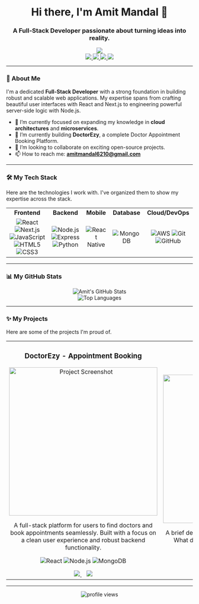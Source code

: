 <div align="center">

  <h1>Hi there, I'm Amit Mandal 👋</h1>
  
  <h3>A Full-Stack Developer passionate about turning ideas into reality.</h3>
  
  <img src="https://readme-typing-svg.herokuapp.com?font=Fira+Code&size=25&color=0357F7¢er=true&vCenter=true&width=500&lines=Full-Stack+Web+%26+Mobile+Developer+%F0%9F%92%BB;Building+Scalable+%26+User-Friendly+Apps+%F0%9F%9A%80;Lifelong+Learner+%26+Problem+Solver+%F0%9F%A7%A0" />

</div>

<div align="center">
  <a href="https://amitmandal.in/" target="_blank">
    <img src="https://img.shields.io/badge/Portfolio-amitmandal.in-blue?style=for-the-badge&logo=google-chrome" />
  </a>
  <a href="https://www.linkedin.com/in/amit-mandal-80802926b/" target="_blank">
    <img src="https://img.shields.io/badge/LinkedIn-0A66C2?style=for-the-badge&logo=linkedin&logoColor=white" />
  </a>
  <a href="mailto:amitmandal6210@gmail.com">
    <img src="https://img.shields.io/badge/Gmail-EA4335?style=for-the-badge&logo=gmail&logoColor=white" />
  </a>
  <a href="https://www.freelancer.com/u/fullstackcoderx?sb=t" target="_blank">
    <img src="https://img.shields.io/badge/Freelancer-29B2FE?style=for-the-badge&logo=freelancer&logoColor=white" />
  </a>
</div>

---

### 🚀 About Me

I'm a dedicated **Full-Stack Developer** with a strong foundation in building robust and scalable web applications. My expertise spans from crafting beautiful user interfaces with React and Next.js to engineering powerful server-side logic with Node.js.

- 🌱 I’m currently focused on expanding my knowledge in **cloud architectures** and **microservices**.
- 🔭 I’m currently building **DoctorEzy**, a complete Doctor Appointment Booking Platform.
- 👯 I’m looking to collaborate on exciting open-source projects.
- 📫 How to reach me: **amitmandal6210@gmail.com**

---

### 🛠️ My Tech Stack

Here are the technologies I work with. I've organized them to show my expertise across the stack.

<table width="100%">
  <tr>
    <td align="center"><strong>Frontend</strong></td>
    <td align="center"><strong>Backend</strong></td>
    <td align="center"><strong>Mobile</strong></td>
    <td align="center"><strong>Database</strong></td>
    <td align="center"><strong>Cloud/DevOps</strong></td>
  </tr>
  <tr>
    <td align="center">
      <img src="https://img.shields.io/badge/React-61DAFB?style=for-the-badge&logo=react&logoColor=black" alt="React" />
      <img src="https://img.shields.io/badge/Next.js-000000?style=for-the-badge&logo=next.js&logoColor=white" alt="Next.js" />
      <img src="https://img.shields.io/badge/JavaScript-F7DF1E?style=for-the-badge&logo=javascript&logoColor=black" alt="JavaScript" />
      <img src="https://img.shields.io/badge/HTML5-E34F26?style=for-the-badge&logo=html5&logoColor=white" alt="HTML5" />
      <img src="https://img.shields.io/badge/CSS3-1572B6?style=for-the-badge&logo=css3&logoColor=white" alt="CSS3" />
    </td>
    <td align="center">
      <img src="https://img.shields.io/badge/Node.js-339933?style=for-the-badge&logo=node.js&logoColor=white" alt="Node.js" />
      <img src="https://img.shields.io/badge/Express-000000?style=for-the-badge&logo=express&logoColor=white" alt="Express" />
      <img src="https://img.shields.io/badge/Python-3776AB?style=for-the-badge&logo=python&logoColor=white" alt="Python" />
    </td>
    <td align="center">
      <img src="https://img.shields.io/badge/React%20Native-61DAFB?style=for-the-badge&logo=react&logoColor=black" alt="React Native" />
    </td>
    <td align="center">
      <img src="https://img.shields.io/badge/MongoDB-47A248?style=for-the-badge&logo=mongodb&logoColor=white" alt="MongoDB" />
    </td>
    <td align="center">
      <img src="https://img.shields.io/badge/AWS-232F3E?style=for-the-badge&logo=amazon-aws&logoColor=white" alt="AWS" />
      <img src="https://img.shields.io/badge/Git-F05032?style=for-the-badge&logo=git&logoColor=white" alt="Git" />
      <img src="https://img.shields.io/badge/GitHub-181717?style=for-the-badge&logo=github&logoColor=white" alt="GitHub" />
    </td>
  </tr>
</table>

---

### 📊 My GitHub Stats

<p align="center">
  <img src="https://github-readme-stats.vercel.app/api?username=YOUR_GITHUB_USERNAME&show_icons=true&theme=radical&icon_color=0357F7&rank_icon=github" alt="Amit's GitHub Stats" />
  <br/>
  <img src="https://github-readme-stats.vercel.app/api/top-langs/?username=YOUR_GITHUB_USERNAME&layout=compact&theme=radical" alt="Top Languages" />
</p>
<!-- IMPORTANT: Replace 'YOUR_GITHUB_USERNAME' with your actual GitHub username in the links above! -->

---

### ✨ My Projects

Here are some of the projects I'm proud of.

<table>
  <tr>
    <td width="50%">
      <h3 align="center">DoctorEzy - Appointment Booking</h3>
      <div align="center">
        <a href="https://infino-amitmandal.netlify.app/" target="_blank">
          <img width="400" src="https://i.imgur.com/WlG3gDk.png" alt="Project Screenshot">
        </a>
        <p>A full-stack platform for users to find doctors and book appointments seamlessly. Built with a focus on a clean user experience and robust backend functionality.</p>
        <p>
          <img src="https://img.shields.io/badge/React-61DAFB?style=for-the-badge&logo=react&logoColor=black" alt="React" />
          <img src="https://img.shields.io/badge/Node.js-339933?style=for-the-badge&logo=node.js&logoColor=white" alt="Node.js" />
          <img src="https://img.shields.io/badge/MongoDB-47A248?style=for-the-badge&logo=mongodb&logoColor=white" alt="MongoDB" />
        </p>
        <div align="center">
          <a href="https://infino-amitmandal.netlify.app/" target="_blank">
            <img src="https://img.shields.io/badge/Live%20Demo-%231DA1F2.svg?style=for-the-badge&logo=Vercel&logoColor=white">
          </a>
            
          <a href="#" target="_blank">
            <!-- Add the link to your project's GitHub repo here -->
            <img src="https://img.shields.io/badge/Code-%23121011.svg?style=for-the-badge&logo=github&logoColor=white">
          </a>
        </div>
      </div>
    </td>
    <td width="50%">
      <h3 align="center">Project 2 Title</h3>
      <div align="center">
        <!-- Add a screenshot for your next project -->
        <a href="#" target="_blank">
          <img width="400" src="https://via.placeholder.com/400x200.png?text=Your+Next+Project" alt="Project Screenshot">
        </a>
        <p>A brief description of your second amazing project. What does it do? What problem does it solve?</p>
        <p>
          <!-- Add tech stack badges for this project -->
          <img src="https://img.shields.io/badge/Next.js-000000?style=for-the-badge&logo=next.js&logoColor=white" alt="Next.js" />
          <img src="https://img.shields.io/badge/Python-3776AB?style=for-the-badge&logo=python&logoColor=white" alt="Python" />
        </p>
        <div align="center">
          <a href="#" target="_blank">
            <img src="https://img.shields.io/badge/Live%20Demo-%231DA1F2.svg?style=for-the-badge&logo=Vercel&logoColor=white">
          </a>
            
          <a href="#" target="_blank">
            <img src="https://img.shields.io/badge/Code-%23121011.svg?style=for-the-badge&logo=github&logoColor=white">
          </a>
        </div>
      </div>
    </td>
  </tr>
</table>

---

<p align="center">
  <img src="https://komarev.com/ghpvc/?username=YOUR_GITHUB_USERNAME&label=Profile%20Views&color=0e75b6&style=flat" alt="profile views" />
</p>
<!-- IMPORTANT: Replace 'YOUR_GITHUB_USERNAME' with your actual GitHub username in the link above! -->

